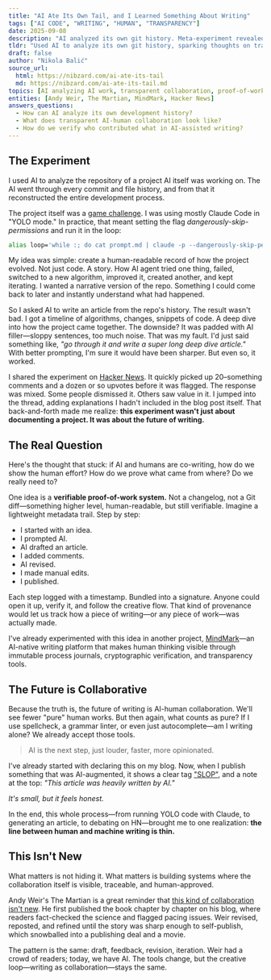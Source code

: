 ```yaml
---
title: "AI Ate Its Own Tail, and I Learned Something About Writing"
tags: ["AI CODE", "WRITING", "HUMAN", "TRANSPARENCY"]
date: 2025-09-08
description: "AI analyzed its own git history. Meta-experiment revealed the urgent need for transparent proof-of-work in AI-human collaboration."
tldr: "Used AI to analyze its own git history, sparking thoughts on transparent AI-human collaboration. The future isn't hiding AI use—it's building verifiable trails of who did what, when, and how. Like Andy Weir's crowdsourced Martian, creative work has always been collaborative."
draft: false
author: "Nikola Balić"
source_url:
  html: https://nibzard.com/ai-ate-its-tail
  md: https://nibzard.com/ai-ate-its-tail.md
topics: [AI analyzing AI work, transparent collaboration, proof-of-work systems, writing verification, creative collaboration]
entities: [Andy Weir, The Martian, MindMark, Hacker News]
answers_questions:
  - How can AI analyze its own development history?
  - What does transparent AI-human collaboration look like?
  - How do we verify who contributed what in AI-assisted writing?
---
```


## The Experiment

I used AI to analyze the repository of a project AI itself was working on. The AI went through every commit and file history, and from that it reconstructed the entire development process.

The project itself was a [game challenge](/berghain). I was using mostly Claude Code in "YOLO mode." In practice, that meant setting the flag *dangerously-skip-permissions* and run it in the loop:

```bash
alias loop='while :; do cat prompt.md | claude -p --dangerously-skip-permissions; done'
```

My idea was simple: create a human-readable record of how the project evolved. Not just code. A story. How AI agent tried one thing, failed, switched to a new algorithm, improved it, created another, and kept iterating. I wanted a narrative version of the repo. Something I could come back to later and instantly understand what had happened.

So I asked AI to write an article from the repo's history. The result wasn't bad. I got a timeline of algorithms, changes, snippets of code. A deep dive into how the project came together. The downside? It was padded with AI filler—sloppy sentences, too much noise. That was my fault. I'd just said something like, *"go through it and write a super long deep dive article."* With better prompting, I'm sure it would have been sharper. But even so, it worked.

I shared the experiment on [Hacker News](https://news.ycombinator.com/item?id=45149330). It quickly picked up 20–something comments and a dozen or so upvotes before it was flagged. The response was mixed. Some people dismissed it. Others saw value in it. I jumped into the thread, adding explanations I hadn't included in the blog post itself. That back-and-forth made me realize: **this experiment wasn't just about documenting a project. It was about the future of writing.**

## The Real Question

Here's the thought that stuck: if AI and humans are co-writing, how do we show the human effort? How do we prove what came from where? Do we really need to? 

One idea is a **verifiable proof-of-work system.** Not a changelog, not a Git diff—something higher level, human-readable, but still verifiable. Imagine a lightweight metadata trail. Step by step:

* I started with an idea.
* I prompted AI.
* AI drafted an article.
* I added comments.
* AI revised.
* I made manual edits.
* I published.

Each step logged with a timestamp. Bundled into a signature. Anyone could open it up, verify it, and follow the creative flow. That kind of provenance would let us track how a piece of writing—or any piece of work—was actually made.

I've already experimented with this idea in another project, [MindMark](https://github.com/nibzard/mindmark)—an AI-native writing platform that makes human thinking visible through immutable process journals, cryptographic verification, and transparency tools.

## The Future is Collaborative

Because the truth is, the future of writing is AI-human collaboration. We'll see fewer "pure" human works. But then again, what counts as pure? If I use spellcheck, a grammar linter, or even just autocomplete—am I writing alone? We already accept those tools. 

> AI is the next step, just louder, faster, more opinionated.

I've already started with declaring this on my blog. Now, when I publish something that was AI-augmented, it shows a clear tag ["SLOP"](/tags/slop), and a note at the top: *"This article was heavily written by AI."* 

*It's small, but it feels honest.*

In the end, this whole process—from running YOLO code with Claude, to generating an article, to debating on HN—brought me to one realization: **the line between human and machine writing is thin.**

## This Isn't New 

What matters is not hiding it. What matters is building systems where the collaboration itself is visible, traceable, and human-approved.

Andy Weir's The Martian is a great reminder that [this kind of collaboration isn't new](https://www.youtube.com/watch?v=2tfh6OUUYUw&t=317s). He first published the book chapter by chapter on his blog, where readers fact-checked the science and flagged pacing issues. Weir revised, reposted, and refined until the story was sharp enough to self-publish, which snowballed into a publishing deal and a movie.

The pattern is the same: draft, feedback, revision, iteration. Weir had a crowd of readers; today, we have AI. The tools change, but the creative loop—writing as collaboration—stays the same.